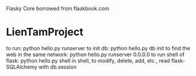 Flasky
Core borrowed from flaskbook.com 

# LienTamProject

to run: python hello.py runserver 
to init db: python hello.py db init 
to find the web in the same network: python hello.py runserver 0.0.0.0
to run shell of flask: python hello.py shell 
in shell, to modify, delete, add, etc., read flask-SQLAlchemy with db.session 
